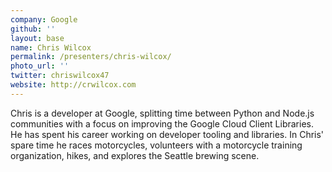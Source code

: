 ```yaml
---
company: Google
github: ''
layout: base
name: Chris Wilcox
permalink: /presenters/chris-wilcox/
photo_url: ''
twitter: chriswilcox47
website: http://crwilcox.com
---
```


Chris is a developer at Google, splitting time between Python and Node.js communities with a focus on improving the Google Cloud Client Libraries. He has spent his career working on developer tooling and libraries. In Chris' spare time he races motorcycles, volunteers with a motorcycle training organization, hikes, and explores the Seattle brewing scene.